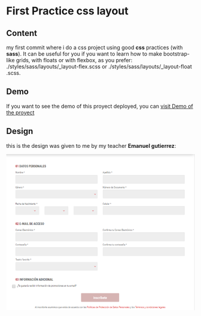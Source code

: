 # First Practice css layout

## Content

my first commit where i do a css project using good **css** practices (with **sass**).
It can be useful for you if you want to learn how to make bootstrap-like grids, with floats or with flexbox, as you prefer: ./styles/sass/layouts/\_layout-flex.scss or ./styles/sass/layouts/\_layout-float .scss.

## Demo

If you want to see the demo of this proyect deployed, you can [visit Demo of the proyect][link]

## Design

this is the design was given to me by my teacher **Emanuel gutierrez**:

![design][img1]

[img1]: ./design.png 'Initial design'
[link]: https://robertal99.github.io/cssgoodpractices/
